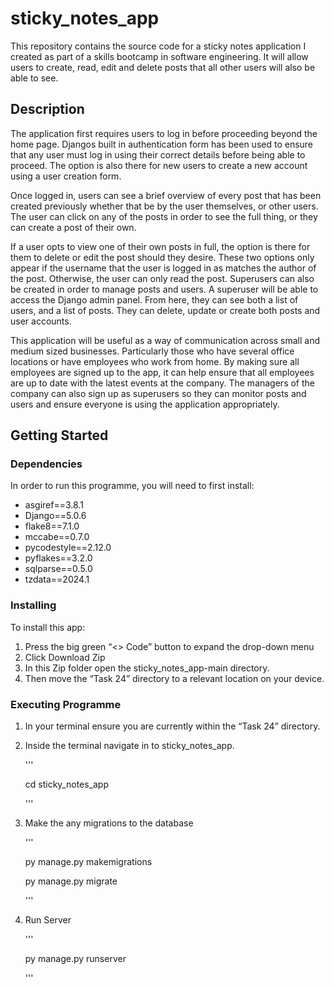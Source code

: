 # sticky_notes_app

This repository contains the source code for a sticky notes application I created as part of a skills bootcamp in software engineering. It will allow users to create, read, edit and delete posts that all other users will also be able to see.

## Description
The application first requires users to log in before proceeding beyond the home page. Djangos built in authentication form has been used to ensure that any user must log in using their correct details before being able to proceed. The option is also there for new users to create a new account using a user creation form.

Once logged in, users can see a brief overview of every post that has been created previously whether that be by the user themselves, or other users. The user can click on any of the posts in order to see the full thing, or they can create a post of their own.

If a user opts to view one of their own posts in full, the option is there for them to delete or edit the post should they desire. These two options only appear if the username that the user is logged in as matches the author of the post. Otherwise, the user can only read the post.
Superusers can also be created in order to manage posts and users. A superuser will be able to access the Django admin panel. From here, they can see both a list of users, and a list of posts. They can delete, update or create both posts and user accounts.

This application will be useful as a way of communication across small and medium sized businesses. Particularly those who have several office locations or have employees who work from home. By making sure all employees are signed up to the app, it can help ensure that all employees are up to date with the latest events at the company. The managers of the company can also sign up as superusers so they can monitor posts and users and ensure everyone is using the application appropriately.

## Getting Started
### Dependencies
In order to run this programme, you will need to first install:
* asgiref==3.8.1
* Django==5.0.6
* flake8==7.1.0
* mccabe==0.7.0
* pycodestyle==2.12.0
* pyflakes==3.2.0
* sqlparse==0.5.0
* tzdata==2024.1

### Installing
To install this app:
1.	Press the big green “<> Code” button to expand the drop-down menu
2.	Click Download Zip
3.	In this Zip folder open the sticky_notes_app-main directory.
4.	Then move the “Task 24” directory to a relevant location on your device.

### Executing Programme
1.	In your terminal ensure you are currently within the “Task 24” directory.
2.	Inside the terminal navigate in to sticky_notes_app.

  	'''

  	cd sticky_notes_app

  	'''

4. Make the any migrations to the database

    '''

    py manage.py makemigrations

    py manage.py migrate

    '''

6. Run Server

    '''
   
    py manage.py runserver
   
    '''
